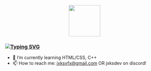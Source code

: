 <div id="header" align="center">
  <img src="https://cdn.discordapp.com/attachments/1192478488008077328/1238419905372618762/telechargement.gif?ex=663f37ea&is=663de66a&hm=9f1168f4fcac15f6ec6e03b33eba7ac26740f9f8f8bb47454dbb33b0e62d7098&" width="100"/>
</div>


### [![Typing SVG](https://readme-typing-svg.demolab.com/?lines=Welcome+To+My+Profile!;Check+Out+My+Projects)](https://git.io/typing-svg)

- 🌱 I’m currently learning HTML/CSS, C++
- 📫 How to reach me: jxksvfx@gmail.com OR jxksdev on discord!
